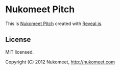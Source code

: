 # Nukomeet Pitch

This is [Nukomeet Pitch](http://nukomeet.com) created with [Reveal.js](http://lab.hakim.se/reveal-js/).


## License

MIT licensed.

Copyright (C) 2012 Nukomeet, http://nukomeet.com

